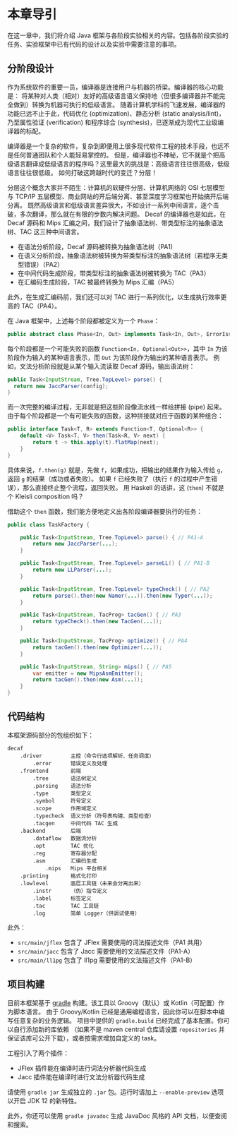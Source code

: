 # 本章导引

在这一章中，我们将介绍 Java 框架与各阶段实验相关的内容。包括各阶段实验的任务、实验框架中已有代码的设计以及实验中需要注意的事项。

## 分阶段设计

作为系统软件的重要一员，编译器是连接用户与机器的桥梁。编译器的核心功能是：
将某种对人类（相对）友好的高级语言语义保持地（但很多编译器并不能完全做到）转换为机器可执行的低级语言。
随着计算机学科的飞速发展，编译器的功能已远不止于此，代码优化 (optimization)、静态分析 (static analysis/lint)，乃至属性验证 (verification)
和程序综合 (synthesis)，已逐渐成为现代工业级编译器的标配。

编译器是一个复杂的软件，复杂到即便用上很多现代软件工程的技术手段，也远不是任何普通团队和个人能轻易掌控的。
但是，编译器也不神秘，它不就是个把高级语言翻译成低级语言的程序吗？这里最大的挑战是：高级语言往往很高级，低级语言往往很低级。
如何打破这跨越时代的变迁？分层！

分层这个概念大家并不陌生：计算机的软硬件分层、计算机网络的 OSI 七层模型与 TCP/IP 五层模型、商业网站的开后端分离、甚至深度学习框架也开始搞开后端分离。
既然高级语言和低级语言差异很大，不如设计一系列中间语言，逐个击破，多次翻译，那么就在有限的步数内解决问题。
Decaf 的编译器也是如此，在 Decaf 源码和 Mips 汇编之间，我们设计了抽象语法树、带类型标注的抽象语法树、TAC 这三种中间语言。

- 在语法分析阶段，Decaf 源码被转换为抽象语法树（PA1)
- 在语义分析阶段，抽象语法树被转换为带类型标注的抽象语法树（若程序无类型错误）（PA2）
- 在中间代码生成阶段，带类型标注的抽象语法树被转换为 TAC（PA3）
- 在汇编码生成阶段，TAC 被最终转换为 Mips 汇编（PA5）

此外，在生成汇编码前，我们还可以对 TAC 进行一系列优化，以生成执行效率更高的 TAC（PA4）。

在 Java 框架中，上述每个阶段都被定义为一个 `Phase`：

```java
public abstract class Phase<In, Out> implements Task<In, Out>, ErrorIssuer
```

每个阶段都是一个可能失败的函数 `Function<In, Optional<Out>>`，其中 `In` 为该阶段作为输入的某种语言表示，而 `Out` 为该阶段作为输出的某种语言表示。
例如，文法分析阶段就是从某个输入流读取 Decaf 源码，输出语法树：

```java
public Task<InputStream, Tree.TopLevel> parse() {
  return new JaccParser(config);
}
```

而一次完整的编译过程，无非就是把这些阶段像流水线一样给拼接 (pipe) 起来。由于每个阶段都是一个有可能失败的函数，这种拼接就对应于函数的某种组合：

```java
public interface Task<T, R> extends Function<T, Optional<R>> {
    default <V> Task<T, V> then(Task<R, V> next) {
        return t -> this.apply(t).flatMap(next);
    }
}
```

具体来说，`f.then(g)` 就是，先做 `f`，如果成功，把输出的结果作为输入传给 `g`，返回 `g` 的结果（成功或者失败）。
如果 `f` 已经失败了（执行 `f` 的过程中产生错误），那么直接终止整个流程，返回失败。
用 Haskell 的话讲，这 (`then`) 不就是个 Kleisli composition 吗？

借助这个 `then` 函数，我们能方便地定义出各阶段编译器要执行的任务：

```java
public class TaskFactory {

    public Task<InputStream, Tree.TopLevel> parse() { // PA1-A
        return new JaccParser(...);
    }

    public Task<InputStream, Tree.TopLevel> parseLL() { // PA1-B
        return new LLParser(...);
    }

    public Task<InputStream, Tree.TopLevel> typeCheck() { // PA2
        return parse().then(new Namer(...)).then(new Typer(...));
    }

    public Task<InputStream, TacProg> tacGen() { // PA3
        return typeCheck().then(new TacGen(...));
    }

    public Task<InputStream, TacProg> optimize() { // PA4
        return tacGen().then(new Optimizer(...));
    }

    public Task<InputStream, String> mips() { // PA5
        var emitter = new MipsAsmEmitter();
        return tacGen().then(new Asm(...));
    }
}
```

## 代码结构

本框架源码部分的包组织如下：

```text
decaf
    .driver         主控（命令行选项解析、任务调度）
        .error      错误定义及处理
    .frontend       前端
        .tree       语法树定义
        .parsing    语法分析
        .type       类型定义
        .symbol     符号定义
        .scope      作用域定义
        .typecheck  语义分析（符号表构建、类型检查）
        .tacgen     中间代码 TAC 生成
    .backend        后端
        .dataflow   数据流分析
        .opt        TAC 优化
        .reg        寄存器分配
        .asm        汇编码生成
            .mips   Mips 平台相关
    .printing       格式化打印
    .lowlevel       底层工具链（未来会分离出来）
        .instr      （伪）指令定义
        .label      标签定义
        .tac        TAC 工具链
        .log        简单 Logger（供调试使用）
```

此外：

- `src/main/jflex` 包含了 JFlex 需要使用的词法描述文件（PA1 共用）
- `src/main/jacc` 包含了 Jacc 需要使用的文法描述文件（PA1-A）
- `src/main/ll1pg` 包含了 ll1pg 需要使用的文法描述文件（PA1-B）

## 项目构建

目前本框架基于 [gradle](http://gradle.org) 构建。该工具以 Groovy（默认）或 Kotlin（可配置）作为脚本语言。
由于 Groovy/Kotlin 已经是通用编程语言，因此你可以在脚本中编写任意复杂的业务逻辑。
项目中提供的 `gradle.build` 已经完成了基本配置。你可以自行添加新的库依赖
（如果不是 maven central 仓库请设置 `repositories` 并保证该库可公开下载），或者按需求增加自定义的 task。

工程引入了两个插件：

- JFlex 插件能在编译时进行词法分析器代码生成
- Jacc 插件能在编译时进行文法分析器代码生成

请使用 `gradle jar` 生成独立的 `.jar` 包。运行时请加上 `--enable-preview` 选项以开启 JDK 12 的新特性。

此外，你还可以使用 `gradle javadoc` 生成 JavaDoc 风格的 API 文档，以便查阅和搜索。
